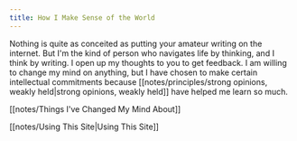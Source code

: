 ```yaml
---
title: How I Make Sense of the World
---
```


Nothing is quite as conceited as putting your amateur writing on the internet. But I'm the kind of person who navigates life by thinking, and I think by writing. I open up my thoughts to you to get feedback. I am willing to change my mind on anything, but I have chosen to make certain intellectual commitments because [[notes/principles/strong opinions, weakly held|strong opinions, weakly held]] have helped me learn so much. 

[[notes/Things I've Changed My Mind About]]



[[notes/Using This Site|Using This Site]]

